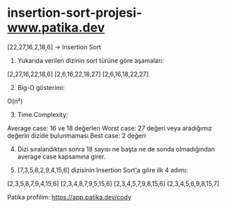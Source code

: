 # insertion-sort-projesi-www.patika.dev

[22,27,16,2,18,6] -> Insertion Sort

1. Yukarıda verilen dizinin sort türüne göre aşamaları:

[2,27,16,22,18,6]
[2,6,16,22,18,27]
[2,6,16,18,22,27]

2. Big-O gösterimi:

O(n²)

3. Time Complexity:

Average case: 16 ve 18 değerleri
Worst case: 27 değeri veya aradığımız değerin dizide bulunmaması
Best case: 2 değeri

4. Dizi sıralandıktan sonra 18 sayısı ne başta ne de sonda olmadığından average case kapsamına girer.

5. [7,3,5,8,2,9,4,15,6] dizisinin Insertion Sort'a göre ilk 4 adımı:

[2,3,5,8,7,9,4,15,6]
[2,3,4,8,7,9,5,15,6]
[2,3,4,5,7,9,8,15,6]
[2,3,4,5,6,9,8,15,7]

Patika profilim: https://app.patika.dev/cody

